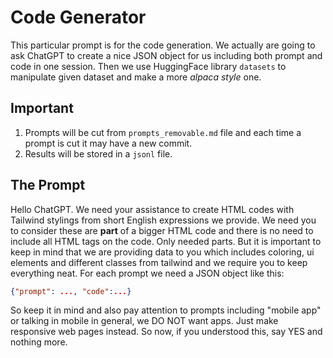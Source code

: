 # Code Generator

This particular prompt is for the code generation. We actually are going to ask ChatGPT to create a nice JSON object for us including both prompt and code in one session. Then we use HuggingFace library `datasets` to manipulate given dataset and make a more _alpaca style_ one.

## Important 

1. Prompts will be cut from `prompts_removable.md` file and each time a prompt is cut it may have a new commit. 
2. Results will be stored in a `jsonl` file.

## The Prompt

Hello ChatGPT. We need your assistance to create HTML codes with Tailwind stylings from short English expressions we provide. We need you to consider these are __part__ of a bigger HTML code and there is no need to include all HTML tags on the code. Only needed parts. But it is important to keep in mind that we are providing data to you which includes coloring, ui elements and different classes from tailwind and we require you to keep everything neat. 
For each prompt we need a JSON object like this:

```json
{"prompt": ..., "code":...}
``` 

So keep it in mind and also pay attention to prompts including "mobile app" or talking in mobile in general, we DO NOT want apps. Just make responsive web pages instead. 
So now, if you understood this, say YES and nothing more.